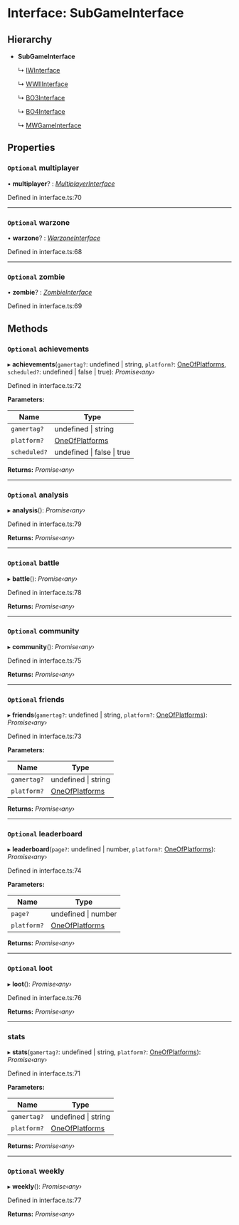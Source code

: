 # Interface: SubGameInterface

## Hierarchy

* **SubGameInterface**

  ↳ [IWInterface](_interface_.codapi.iwinterface.md)

  ↳ [WWIIInterface](_interface_.codapi.wwiiinterface.md)

  ↳ [BO3Interface](_interface_.codapi.bo3interface.md)

  ↳ [BO4Interface](_interface_.codapi.bo4interface.md)

  ↳ [MWGameInterface](_interface_.codapi.mwgameinterface.md)

## Properties

### `Optional` multiplayer

• **multiplayer**? : *[MultiplayerInterface](_interface_.codapi.multiplayerinterface.md)*

Defined in interface.ts:70

___

### `Optional` warzone

• **warzone**? : *[WarzoneInterface](_interface_.codapi.warzoneinterface.md)*

Defined in interface.ts:68

___

### `Optional` zombie

• **zombie**? : *[ZombieInterface](_interface_.codapi.zombieinterface.md)*

Defined in interface.ts:69

## Methods

### `Optional` achievements

▸ **achievements**(`gamertag?`: undefined | string, `platform?`: [OneOfPlatforms](../modules/_interface_.codapi.md#oneofplatforms), `scheduled?`: undefined | false | true): *Promise‹any›*

Defined in interface.ts:72

**Parameters:**

Name | Type |
------ | ------ |
`gamertag?` | undefined &#124; string |
`platform?` | [OneOfPlatforms](../modules/_interface_.codapi.md#oneofplatforms) |
`scheduled?` | undefined &#124; false &#124; true |

**Returns:** *Promise‹any›*

___

### `Optional` analysis

▸ **analysis**(): *Promise‹any›*

Defined in interface.ts:79

**Returns:** *Promise‹any›*

___

### `Optional` battle

▸ **battle**(): *Promise‹any›*

Defined in interface.ts:78

**Returns:** *Promise‹any›*

___

### `Optional` community

▸ **community**(): *Promise‹any›*

Defined in interface.ts:75

**Returns:** *Promise‹any›*

___

### `Optional` friends

▸ **friends**(`gamertag?`: undefined | string, `platform?`: [OneOfPlatforms](../modules/_interface_.codapi.md#oneofplatforms)): *Promise‹any›*

Defined in interface.ts:73

**Parameters:**

Name | Type |
------ | ------ |
`gamertag?` | undefined &#124; string |
`platform?` | [OneOfPlatforms](../modules/_interface_.codapi.md#oneofplatforms) |

**Returns:** *Promise‹any›*

___

### `Optional` leaderboard

▸ **leaderboard**(`page?`: undefined | number, `platform?`: [OneOfPlatforms](../modules/_interface_.codapi.md#oneofplatforms)): *Promise‹any›*

Defined in interface.ts:74

**Parameters:**

Name | Type |
------ | ------ |
`page?` | undefined &#124; number |
`platform?` | [OneOfPlatforms](../modules/_interface_.codapi.md#oneofplatforms) |

**Returns:** *Promise‹any›*

___

### `Optional` loot

▸ **loot**(): *Promise‹any›*

Defined in interface.ts:76

**Returns:** *Promise‹any›*

___

###  stats

▸ **stats**(`gamertag?`: undefined | string, `platform?`: [OneOfPlatforms](../modules/_interface_.codapi.md#oneofplatforms)): *Promise‹any›*

Defined in interface.ts:71

**Parameters:**

Name | Type |
------ | ------ |
`gamertag?` | undefined &#124; string |
`platform?` | [OneOfPlatforms](../modules/_interface_.codapi.md#oneofplatforms) |

**Returns:** *Promise‹any›*

___

### `Optional` weekly

▸ **weekly**(): *Promise‹any›*

Defined in interface.ts:77

**Returns:** *Promise‹any›*
